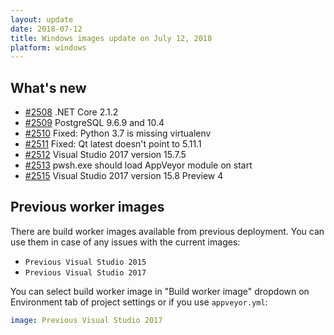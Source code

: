 ```yaml
---
layout: update
date: 2018-07-12
title: Windows images update on July 12, 2018
platform: windows
---
```


## What's new

* [#2508](https://github.com/appveyor/ci/issues/2508) .NET Core 2.1.2
* [#2509](https://github.com/appveyor/ci/issues/2509) PostgreSQL 9.6.9 and 10.4
* [#2510](https://github.com/appveyor/ci/issues/2510) Fixed: Python 3.7 is missing virtualenv
* [#2511](https://github.com/appveyor/ci/issues/2511) Fixed: Qt latest doesn't point to 5.11.1
* [#2512](https://github.com/appveyor/ci/issues/2512) Visual Studio 2017 version 15.7.5
* [#2513](https://github.com/appveyor/ci/issues/2513) pwsh.exe should load AppVeyor module on start
* [#2515](https://github.com/appveyor/ci/issues/2515) Visual Studio 2017 version 15.8 Preview 4

## Previous worker images

There are build worker images available from previous deployment. You can use them in case of any issues with the current images:

* `Previous Visual Studio 2015`
* `Previous Visual Studio 2017`

You can select build worker image in "Build worker image" dropdown on Environment tab of project settings or if you use `appveyor.yml`:

```yaml
image: Previous Visual Studio 2017
```